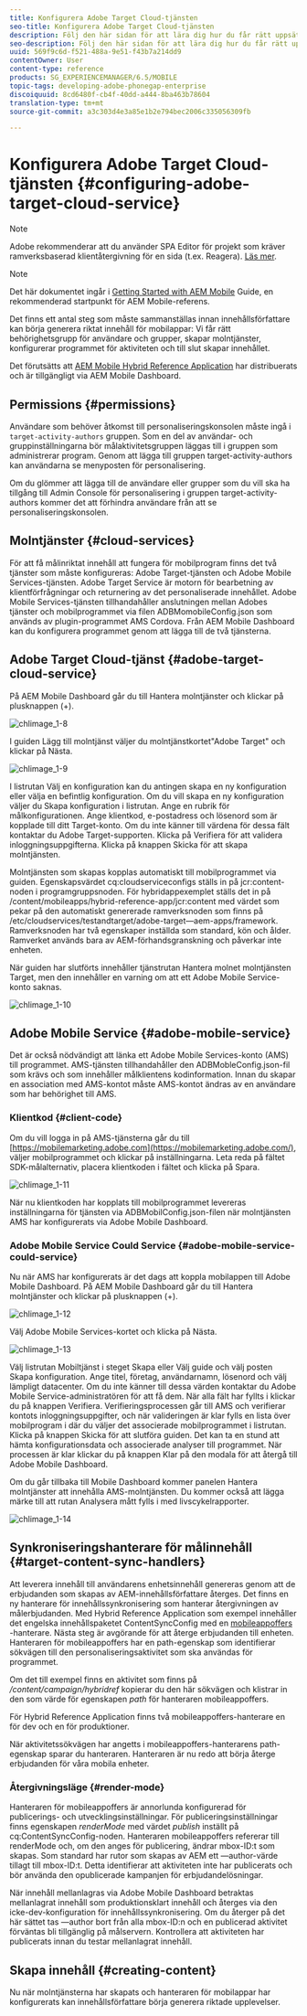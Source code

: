 ```yaml
---
title: Konfigurera Adobe Target Cloud-tjänsten
seo-title: Konfigurera Adobe Target Cloud-tjänsten
description: Följ den här sidan för att lära dig hur du får rätt uppsättning behörigheter för användare och grupper, skapar molntjänster, konfigurerar programmet för aktiviteten och slutligen skapar innehållet.
seo-description: Följ den här sidan för att lära dig hur du får rätt uppsättning behörigheter för användare och grupper, skapar molntjänster, konfigurerar programmet för aktiviteten och slutligen skapar innehållet.
uuid: 569f9c6d-f521-488a-9e51-f43b7a214dd9
contentOwner: User
content-type: reference
products: SG_EXPERIENCEMANAGER/6.5/MOBILE
topic-tags: developing-adobe-phonegap-enterprise
discoiquuid: 8cd6480f-cb4f-40dd-a444-8ba463b78604
translation-type: tm+mt
source-git-commit: a3c303d4e3a85e1b2e794bec2006c335056309fb

---
```



# Konfigurera Adobe Target Cloud-tjänsten {#configuring-adobe-target-cloud-service}

>[!NOTE]
>
>Adobe rekommenderar att du använder SPA Editor för projekt som kräver ramverksbaserad klientåtergivning för en sida (t.ex. Reagera). [Läs mer](/help/sites-developing/spa-overview.md).

>[!NOTE]
>
>Det här dokumentet ingår i [Getting Started with AEM Mobile](/help/mobile/getting-started-aem-mobile.md) Guide, en rekommenderad startpunkt för AEM Mobile-referens.

Det finns ett antal steg som måste sammanställas innan innehållsförfattare kan börja generera riktat innehåll för mobilappar: Vi får rätt behörighetsgrupp för användare och grupper, skapar molntjänster, konfigurerar programmet för aktiviteten och till slut skapar innehållet.

Det förutsätts att [AEM Mobile Hybrid Reference Application](https://github.com/Adobe-Marketing-Cloud-Apps/aem-mobile-hybrid-reference) har distribuerats och är tillgängligt via AEM Mobile Dashboard.

## Permissions {#permissions}

Användare som behöver åtkomst till personaliseringskonsolen måste ingå i `target-activity-authors` gruppen. Som en del av användar- och gruppinställningarna bör målaktivitetsgruppen läggas till i gruppen som administrerar program. Genom att lägga till gruppen target-activity-authors kan användarna se menyposten för personalisering.

Om du glömmer att lägga till de användare eller grupper som du vill ska ha tillgång till Admin Console för personalisering i gruppen target-activity-authors kommer det att förhindra användare från att se personaliseringskonsolen.

## Molntjänster {#cloud-services}

För att få målinriktat innehåll att fungera för mobilprogram finns det två tjänster som måste konfigureras: Adobe Target-tjänsten och Adobe Mobile Services-tjänsten. Adobe Target Service är motorn för bearbetning av klientförfrågningar och returnering av det personaliserade innehållet. Adobe Mobile Services-tjänsten tillhandahåller anslutningen mellan Adobes tjänster och mobilprogrammet via filen ADBMomobileConfig.json som används av plugin-programmet AMS Cordova. Från AEM Mobile Dashboard kan du konfigurera programmet genom att lägga till de två tjänsterna.

## Adobe Target Cloud-tjänst {#adobe-target-cloud-service}

På AEM Mobile Dashboard går du till Hantera molntjänster och klickar på plusknappen (+).

![chlimage_1-8](assets/chlimage_1-8.png)

I guiden Lägg till molntjänst väljer du molntjänstkortet&quot;Adobe Target&quot; och klickar på Nästa.

![chlimage_1-9](assets/chlimage_1-9.png)

I listrutan Välj en konfiguration kan du antingen skapa en ny konfiguration eller välja en befintlig konfiguration. Om du vill skapa en ny konfiguration väljer du Skapa konfiguration i listrutan. Ange en rubrik för målkonfigurationen. Ange klientkod, e-postadress och lösenord som är kopplade till ditt Target-konto. Om du inte känner till värdena för dessa fält kontaktar du Adobe Target-supporten. Klicka på Verifiera för att validera inloggningsuppgifterna. Klicka på knappen Skicka för att skapa molntjänsten.

Molntjänsten som skapas kopplas automatiskt till mobilprogrammet via guiden. Egenskapsvärdet cq:cloudserviceconfigs ställs in på jcr:content-noden i programgruppsnoden. För hybridappexemplet ställs det in på /content/mobileapps/hybrid-reference-app/jcr:content med värdet som pekar på den automatiskt genererade ramverksnoden som finns på /etc/cloudservices/testandtarget/adobe-target—aem-apps/framework. Ramverksnoden har två egenskaper inställda som standard, kön och ålder. Ramverket används bara av AEM-förhandsgranskning och påverkar inte enheten.

När guiden har slutförts innehåller tjänstrutan Hantera molnet molntjänsten Target, men den innehåller en varning om att ett Adobe Mobile Service-konto saknas.

![chlimage_1-10](assets/chlimage_1-10.png)

## Adobe Mobile Service {#adobe-mobile-service}

Det är också nödvändigt att länka ett Adobe Mobile Services-konto (AMS) till programmet. AMS-tjänsten tillhandahåller den ADBMobleConfig.json-fil som krävs och som innehåller målklientens kodinformation. Innan du skapar en association med AMS-kontot måste AMS-kontot ändras av en användare som har behörighet till AMS.

### Klientkod {#client-code}

Om du vill logga in på AMS-tjänsterna går du till [https://mobilemarketing.adobe.com](https://mobilemarketing.adobe.com/), väljer mobilprogrammet och klickar på inställningarna. Leta reda på fältet SDK-målalternativ, placera klientkoden i fältet och klicka på Spara.

![chlimage_1-11](assets/chlimage_1-11.png)

När nu klientkoden har kopplats till mobilprogrammet levereras inställningarna för tjänsten via ADBMobilConfig.json-filen när molntjänsten AMS har konfigurerats via Adobe Mobile Dashboard.

### Adobe Mobile Service Could Service {#adobe-mobile-service-could-service}

Nu när AMS har konfigurerats är det dags att koppla mobilappen till Adobe Mobile Dashboard. På AEM Mobile Dashboard går du till Hantera molntjänster och klickar på plusknappen (+).

![chlimage_1-12](assets/chlimage_1-12.png)

Välj Adobe Mobile Services-kortet och klicka på Nästa.

![chlimage_1-13](assets/chlimage_1-13.png)

Välj listrutan Mobiltjänst i steget Skapa eller Välj guide och välj posten Skapa konfiguration. Ange titel, företag, användarnamn, lösenord och välj lämpligt datacenter. Om du inte känner till dessa värden kontaktar du Adobe Mobile Service-administratören för att få dem. När alla fält har fyllts i klickar du på knappen Verifiera. Verifieringsprocessen går till AMS och verifierar kontots inloggningsuppgifter, och när valideringen är klar fylls en lista över mobilprogram i där du väljer det associerade mobilprogrammet i listrutan. Klicka på knappen Skicka för att slutföra guiden. Det kan ta en stund att hämta konfigurationsdata och associerade analyser till programmet. När processen är klar klickar du på knappen Klar på den modala för att återgå till Adobe Mobile Dashboard.

Om du går tillbaka till Mobile Dashboard kommer panelen Hantera molntjänster att innehålla AMS-molntjänsten. Du kommer också att lägga märke till att rutan Analysera mått fylls i med livscykelrapporter.

![chlimage_1-14](assets/chlimage_1-14.png)

## Synkroniseringshanterare för målinnehåll {#target-content-sync-handlers}

Att leverera innehåll till användarens enhetsinnehåll genereras genom att de erbjudanden som skapas av AEM-innehållsförfattare återges. Det finns en ny hanterare för innehållssynkronisering som hanterar återgivningen av målerbjudanden. Med Hybrid Reference Application som exempel innehåller det engelska innehållspaketet ContentSyncConfig med en [mobileappoffers](https://github.com/Adobe-Marketing-Cloud-Apps/aem-mobile-hybrid-reference/blob/master/aem-package/content-author/src/main/content/jcr_root/content/mobileapps/hybrid-reference-app/en/_jcr_content/pge-app/app-config-dev/targetOffers/.content.xml) -hanterare. Nästa steg är avgörande för att återge erbjudanden till enheten. Hanteraren för mobileappoffers har en path-egenskap som identifierar sökvägen till den personaliseringsaktivitet som ska användas för programmet.

Om det till exempel finns en aktivitet som finns på */content/campaign/hybridref* kopierar du den här sökvägen och klistrar in den som värde för egenskapen *path* för hanteraren mobileappoffers.

För Hybrid Reference Application finns två mobileappoffers-hanterare en för dev och en för produktioner.

När aktivitetssökvägen har angetts i mobileappoffers-hanterarens path-egenskap sparar du hanteraren. Hanteraren är nu redo att börja återge erbjudanden för våra mobila enheter.

### Återgivningsläge {#render-mode}

Hanteraren för mobileappoffers är annorlunda konfigurerad för publicerings- och utvecklingsinställningar. För publiceringsinställningar finns egenskapen *renderMode* med värdet *publish* inställt på cq:ContentSyncConfig-noden. Hanteraren mobileappoffers refererar till renderMode och, om den anges för publicering, ändrar mbox-ID:t som skapas. Som standard har rutor som skapas av AEM ett —author-värde tillagt till mbox-ID:t. Detta identifierar att aktiviteten inte har publicerats och bör använda den opublicerade kampanjen för erbjudandelösningar.

När innehåll mellanlagras via Adobe Mobile Dashboard betraktas mellanlagrat innehåll som produktionsklart innehåll och återges via den icke-dev-konfiguration för innehållssynkronisering. Om du återger på det här sättet tas —author bort från alla mbox-ID:n och en publicerad aktivitet förväntas bli tillgänglig på målservern. Kontrollera att aktiviteten har publicerats innan du testar mellanlagrat innehåll.

## Skapa innehåll {#creating-content}

Nu när molntjänsterna har skapats och hanteraren för mobilappar har konfigurerats kan innehållsförfattare börja generera riktade upplevelser.
